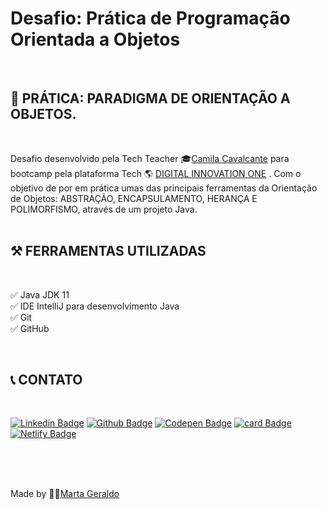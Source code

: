 # Desafio: Prática de Programação Orientada a Objetos 
<br>

## 🎲 PRÁTICA: PARADIGMA DE ORIENTAÇÃO A OBJETOS.
<br>

Desafio desenvolvido pela Tech Teacher 🎓[Camila Cavalcante](https://www.linkedin.com/in/cami-la/)  para bootcamp pela plataforma Tech 🌎 [DIGITAL INNOVATION ONE](https://www.dio.me/sign-in) . Com o objetivo de por em prática umas das principais ferramentas da Orientação de Objetos: ABSTRAÇÃO, ENCAPSULAMENTO, HERANÇA E POLIMORFISMO, através de um projeto Java.
<br>
<br>

## ⚒️ FERRAMENTAS UTILIZADAS
<br>

✅ Java JDK 11 <br>
✅ IDE IntelliJ para desenvolvimento Java <br>
✅ Git <br>
✅ GitHub

<br>


## 📞 CONTATO
<br>

[![Linkedin Badge](https://img.shields.io/badge/-LinkedIn-blue?style=social-square&logo=Linkedin&logoColor=white&link=https://www.linkedin.com/in/marta-geraldo/)](https://www.linkedin.com/in/marta-geraldo/)
[![Github Badge](https://img.shields.io/badge/-Github-000?style=social-square&logo=Github&logoColor=white&link=https://github.com/martageraldo)](https://github.com/martageraldo)
[![Codepen Badge](https://img.shields.io/badge/-Codepen-black?style=social-square&logo=Codepen&logoColor=white&link=https://codepen.io/martageraldo)](https://codepen.io/martageraldo)
[![card Badge](https://img.shields.io/badge/-Hotmail-0078D4??style=flat-square&logo=microsoft-outlook&logoColor=white&link=mailto:mggeraldo@hotmail.com)](mailto:mggeraldo@hotmail.com)  [![Netlify Badge](https://img.shields.io/badge/-Netlify-00C7B7?style=social-square&logo=netlify&logoColor=white)](https://martageraldo.netlify.app/)

<br>
<br>
<br>


Made by 👩‍💻[Marta Geraldo](https://martageraldo.netlify.app/)
